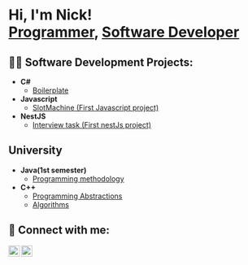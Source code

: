 <h1>Hi, I'm Nick! <br/><a href="https://github.com/NikaMelia">Programmer</a>, <a href="https://www.linkedin.com/in/nikoloz-melia-527065226/">Software Developer</a>

<h2>👨‍💻 Software Development Projects:</h2>

- <b>C#</b>
  - [Boilerplate](https://github.com/NikaMelia/MTaskBoilerplatea)
- <b>Javascript</b>
  - [SlotMachine (First Javascript project)](https://github.com/NikaMelia/SlotMachine)
- <b>NestJS</b>
  - [Interview task (First nestJs project)](https://github.com/NikaMelia/payever)

<h2>University</h2>

- <b>Java(1st semester)</b>
  - [Programming methodology](https://drive.google.com/drive/folders/11_QH-0R2Dhj5V7S3Jjs_IWBIse4Qv9Ba?usp=sharing)
- <b>C++</b>
  - [Programming Abstractions](https://drive.google.com/drive/folders/1cEcNFKb5AvOUhvrFppjbB3TeLrr2mE5N?usp=share_link)
  - [Algorithms](https://github.com/NikaMelia/Algorithms)


<h2> 🤳 Connect with me:</h2>

[<img align="left" alt="JoshMadakor | LinkedIn" width="22px" src="https://cdn.jsdelivr.net/npm/simple-icons@v3/icons/linkedin.svg" />][linkedin]
[<img align="left" alt="JoshMadakor | Instagram" width="22px" src="https://cdn.jsdelivr.net/npm/simple-icons@v3/icons/instagram.svg" />][instagram]

[linkedin]: https://www.linkedin.com/in/nikoloz-melia-527065226/
[Instagram]: https://www.instagram.com/melianika_/

